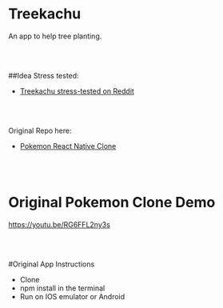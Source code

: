 # Treekachu

An app to help tree planting.

<br><br>

##Idea Stress tested:

- <a href="https://www.reddit.com/r/SomebodyMakeThis/comments/50lqav/smt_treekachu_a_pokemon_go_clone_for_treeplanting">Treekachu stress-tested on Reddit</a>

<br><br>

Original Repo here: 

- <a href="https://github.com/VctrySam/Pokemon">Pokemon React Native Clone</a>

<br><br>

# Original Pokemon Clone Demo
https://youtu.be/RG6FFL2ny3s

<br><br>

#Original App Instructions
- Clone
- npm install in the terminal
- Run on IOS emulator or Android

